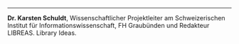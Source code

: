 ---
**Dr. Karsten Schuldt**, Wissenschaftlicher Projektleiter am Schweizerischen Institut für Informationswissenschaft, FH Graubünden und Redakteur LIBREAS. Library Ideas.